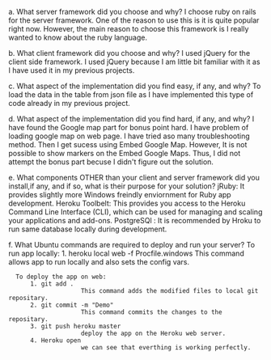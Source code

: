 

a. What server framework did you choose and why?
      I choose ruby on rails for the server framework. One of the reason to use this is it is quite popular right now. However, 
      the main reason to choose this framework is I really wanted to know about the ruby language.

b. What client framework did you choose and why?
      I used jQuery for the client side framework. I used jQuery because I am little bit familiar with it as I have used it in 
      my previous projects.
      
c. What aspect of the implementation did you find easy, if any, and why?
      To load the data in the table from  json file as I have implemented this type of code already in my previous project.
      
d. What aspect of the implementation did you find hard, if any, and why?
      I have found the Google map part for bonus point hard. I have problem of loading google map on web page. I have tried aso       many troubleshooting method. Then  I get sucess using Embed Google Map. However, It is not possible to  show markers on
      the Embed Google Maps. Thus, I did not attempt the bonus part becuse I didn't figure out the solution.
      
e. What components OTHER than your client and server framework did you install,if any, and if so, what is their purpose for your    solution?
      jRuby: It provides slightly more Windows freindly enviornment for Ruby app development.
      Heroku Toolbelt: This provides you access to the Heroku Command Line Interface (CLI), which can be used for managing and                         scaling your applications and add-ons.
      PostgreSQl : It is recommended by Hroku to run same database locally during development.
      
f. What Ubuntu commands are required to deploy and run your server?
      To run app locally:
          1. heroku local web -f Procfile.windows 
                        This command allows app to run locally and also sets the config vars.
                        
      To deploy the app on web:
          1. git add .
                        This command adds the modified files to local git repositary.
          2. git commit -m "Demo"
                        This command commits the changes to the repositary.
          3. git push heroku master
                        deploy the app on the Heroku web server.
          4. Heroku open
                        we can see that everthing is working perfectly.
          
          
